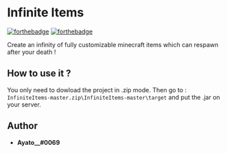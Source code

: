 # Infinite Items

[![forthebadge](http://forthebadge.com/images/badges/built-with-love.svg)](http://forthebadge.com)  [![forthebadge](http://forthebadge.com/images/badges/powered-by-electricity.svg)](http://forthebadge.com)

Create an infinity of fully customizable minecraft items which can respawn after your death !

## How to use it ?

You only need to dowload the project in .zip mode.
Then go to : ``InfiniteItems-master.zip\InfiniteItems-master\target`` and put the .jar on your server.

## Author

* **Ayato__#0069**
